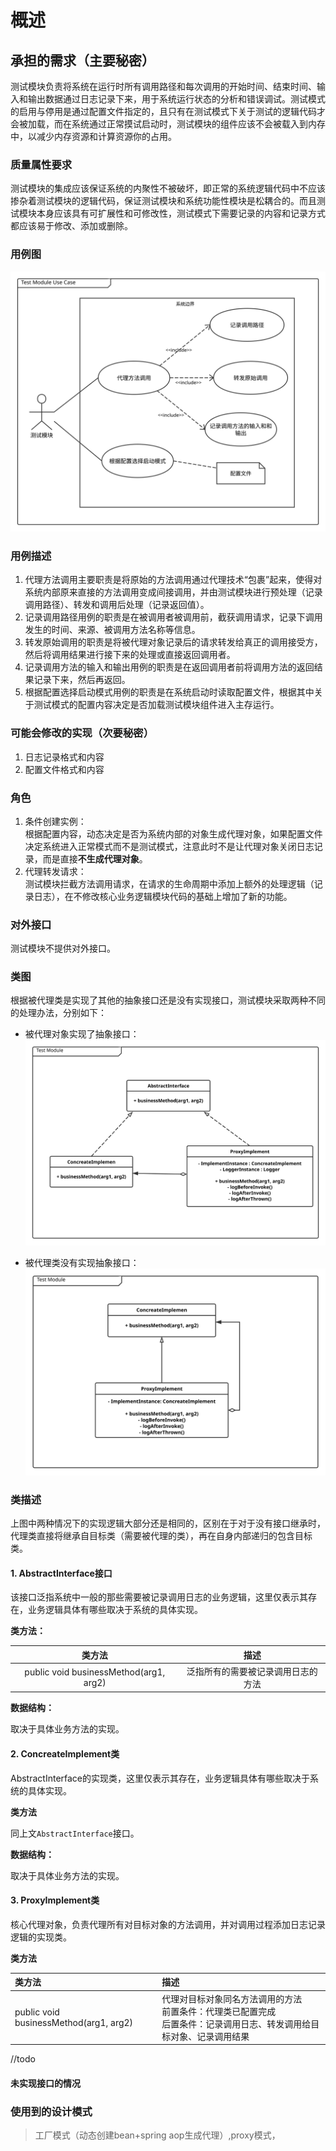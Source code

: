 # 概述
## 承担的需求（主要秘密）
测试模块负责将系统在运行时所有调用路径和每次调用的开始时间、结束时间、输入和输出数据通过日志记录下来，用于系统运行状态的分析和错误调试。测试模式的启用与停用是通过配置文件指定的，且只有在测试模式下关于测试的逻辑代码才会被加载，而在系统通过正常摸试启动时，测试模块的组件应该不会被载入到内存中，以减少内存资源和计算资源你的占用。

### 质量属性要求
测试模块的集成应该保证系统的内聚性不被破坏，即正常的系统逻辑代码中不应该掺杂着测试模块的逻辑代码，保证测试模块和系统功能性模块是松耦合的。而且测试模块本身应该具有可扩展性和可修改性，测试模式下需要记录的内容和记录方式都应该易于修改、添加或删除。

### 用例图
![测试模块用例图](assets/dbc/测试模块用例图.svg)  

### 用例描述
1. 代理方法调用主要职责是将原始的方法调用通过代理技术“包裹”起来，使得对系统内部原来直接的方法调用变成间接调用，并由测试模块进行预处理（记录调用路径）、转发和调用后处理（记录返回值）。
2. 记录调用路径用例的职责是在被调用者被调用前，截获调用请求，记录下调用发生的时间、来源、被调用方法名称等信息。
3. 转发原始调用的职责是将被代理对象记录后的请求转发给真正的调用接受方，然后将调用结果进行接下来的处理或直接返回调用者。
4. 记录调用方法的输入和输出用例的职责是在返回调用者前将调用方法的返回结果记录下来，然后再返回。
5. 根据配置选择启动模式用例的职责是在系统启动时读取配置文件，根据其中关于测试模式的配置内容决定是否加载测试模块组件进入主存运行。

### 可能会修改的实现（次要秘密）
1. 日志记录格式和内容
2. 配置文件格式和内容

### 角色
1. 条件创建实例：  
根据配置内容，动态决定是否为系统内部的对象生成代理对象，如果配置文件决定系统进入正常模式而不是测试模式，注意此时不是让代理对象关闭日志记录，而是直接**不生成代理对象**。
2. 代理转发请求：  
测试模块拦截方法调用请求，在请求的生命周期中添加上额外的处理逻辑（记录日志），在不修改核心业务逻辑模块代码的基础上增加了新的功能。

### 对外接口
测试模块不提供对外接口。

### 类图
根据被代理类是实现了其他的抽象接口还是没有实现接口，测试模块采取两种不同的处理办法，分别如下：  
- 被代理对象实现了抽象接口：  
![实现接口的类图](assets/dbc/测试模块类图1.svg)

- 被代理类没有实现抽象接口：  
![没有实现接口的类图](assets/dbc/测试模块类图2.svg)

### 类描述
上图中两种情况下的实现逻辑大部分还是相同的，区别在于对于没有接口继承时，代理类直接将继承自目标类（需要被代理的类），再在自身内部递归的包含目标类。

#### 1. AbstractInterface接口
该接口泛指系统中一般的那些需要被记录调用日志的业务逻辑，这里仅表示其存在，业务逻辑具体有哪些取决于系统的具体实现。

**类方法：**

| 类方法 | 描述     |
| :-------------: | :-------------: |
| public void businessMethod(arg1, arg2) | 泛指所有的需要被记录调用日志的方法 |

**数据结构：**

取决于具体业务方法的实现。

#### 2. ConcreateImplement类
AbstractInterface的实现类，这里仅表示其存在，业务逻辑具体有哪些取决于系统的具体实现。

**类方法**

同上文`AbstractInterface`接口。

**数据结构：**

取决于具体业务方法的实现。

#### 3. ProxyImplement类
核心代理对象，负责代理所有对目标对象的方法调用，并对调用过程添加日志记录逻辑的实现类。

**类方法**


| 类方法 | 描述     |
| :------------- | :------------- |
| public void businessMethod(arg1, arg2) | 代理对目标对象同名方法调用的方法<br>前置条件：代理类已配置完成<br>后置条件：记录调用日志、转发调用给目标对象、记录调用结果 |
//todo


#### 未实现接口的情况






### 使用到的设计模式
> 工厂模式（动态创建bean+spring aop生成代理）,proxy模式，
